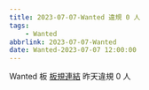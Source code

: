 ```yaml
---
title: 2023-07-07-Wanted 違規 0 人
tags:
    - Wanted
abbrlink: 2023-07-07-Wanted
date: Wanted-2023-07-07 12:00:00
---
```

Wanted 板 [板規連結](https://www.ptt.cc/bbs/Wanted/M.1608829773.A.D3B.html)
昨天違規 0 人
